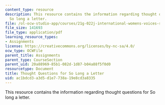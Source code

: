```yaml
---
content_type: resource
description: This resource contains the information regarding thought questions for
  So long a letter.
file: /ol-ocw-studio-app/courses/21g-022j-international-womens-voices-spring-2004/ac1bdcd3a3d5d1e7738a19e8cd3a8335_MIT21G_022JS04_f_so.pdf
file_size: 141693
file_type: application/pdf
learning_resource_types:
- Assignments
license: https://creativecommons.org/licenses/by-nc-sa/4.0/
ocw_type: OCWFile
parent_title: Assignments
parent_type: CourseSection
parent_uid: 20a88969-85b1-082d-1d87-b04a88f5f0d0
resourcetype: Document
title: Thought Questions for So Long a Letter
uid: ac1bdcd3-a3d5-d1e7-738a-19e8cd3a8335
---
```

This resource contains the information regarding thought questions for So long a letter.